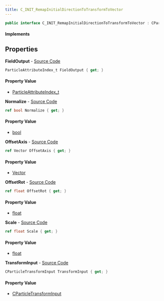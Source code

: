```yaml
---
title: C_INIT_RemapInitialDirectionToTransformToVector
---
```


```csharp
public interface C_INIT_RemapInitialDirectionToTransformToVector : CParticleFunctionInitializer, CParticleFunction, ISchemaClass<CParticleFunction>, ISchemaClass<CParticleFunctionInitializer>, ISchemaClass<C_INIT_RemapInitialDirectionToTransformToVector>, ISchemaField, ISchemaClass, INativeHandle
```

#### Implements

## Properties

**FieldOutput** - [Source Code](https://github.com/swiftly-solution/swiftlys2/blob/master/managed/src/SwiftlyS2.Generated/Schemas/Interfaces/C_INIT_RemapInitialDirectionToTransformToVector.cs#L18)

```csharp
ParticleAttributeIndex_t FieldOutput { get; }
```

#### Property Value

- [ParticleAttributeIndex_t](/docs/api/shared/schemadefinitions/particleattributeindex_t)

**Normalize** - [Source Code](https://github.com/swiftly-solution/swiftlys2/blob/master/managed/src/SwiftlyS2.Generated/Schemas/Interfaces/C_INIT_RemapInitialDirectionToTransformToVector.cs#L26)

```csharp
ref bool Normalize { get; }
```

#### Property Value

- [bool](https://learn.microsoft.com/dotnet/api/system.boolean)

**OffsetAxis** - [Source Code](https://github.com/swiftly-solution/swiftlys2/blob/master/managed/src/SwiftlyS2.Generated/Schemas/Interfaces/C_INIT_RemapInitialDirectionToTransformToVector.cs#L24)

```csharp
ref Vector OffsetAxis { get; }
```

#### Property Value

- [Vector](/docs/api/shared/natives/vector)

**OffsetRot** - [Source Code](https://github.com/swiftly-solution/swiftlys2/blob/master/managed/src/SwiftlyS2.Generated/Schemas/Interfaces/C_INIT_RemapInitialDirectionToTransformToVector.cs#L22)

```csharp
ref float OffsetRot { get; }
```

#### Property Value

- [float](https://learn.microsoft.com/dotnet/api/system.single)

**Scale** - [Source Code](https://github.com/swiftly-solution/swiftlys2/blob/master/managed/src/SwiftlyS2.Generated/Schemas/Interfaces/C_INIT_RemapInitialDirectionToTransformToVector.cs#L20)

```csharp
ref float Scale { get; }
```

#### Property Value

- [float](https://learn.microsoft.com/dotnet/api/system.single)

**TransformInput** - [Source Code](https://github.com/swiftly-solution/swiftlys2/blob/master/managed/src/SwiftlyS2.Generated/Schemas/Interfaces/C_INIT_RemapInitialDirectionToTransformToVector.cs#L16)

```csharp
CParticleTransformInput TransformInput { get; }
```

#### Property Value

- [CParticleTransformInput](/docs/api/shared/schemadefinitions/cparticletransforminput)

